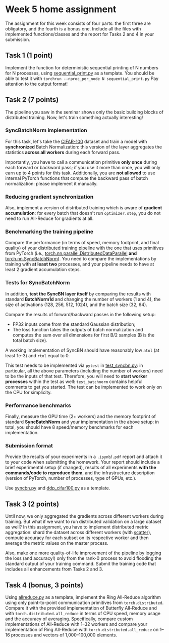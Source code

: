 # Week 5 home assignment

The assignment for this week consists of four parts: the first three are obligatory, and the fourth is a bonus one.
Include all the files with implemented functions/classes and the report for Tasks 2 and 4 in your submission.

## Task 1 (1 point)

Implement the function for deterministic sequential printing of N numbers for N processes,
using [sequential_print.py](./sequential_print.py) as a template. 
You should be able to test it with `torchrun --nproc_per_node N sequential_print.py`
Pay attention to the output format!

## Task 2 (7 points)

The pipeline you saw in the seminar shows only the basic building blocks of distributed training. Now, let's train
something actually interesting!

### SyncBatchNorm implementation
For this task, let's take the [CIFAR-100](https://pytorch.org/vision/0.8/datasets.html#torchvision.datasets.CIFAR100)
dataset and train a model with **synchronized** Batch Normalization: this version of the layer aggregates 
the statistics **across all workers** during each forward pass.

Importantly, you have to call a communication primitive **only once** during each forward or backward pass; 
if you use it more than once, you will only earn up to 4 points for this task.
Additionally, you are **not allowed** to use internal PyTorch functions that compute the backward pass
of batch normalization: please implement it manually.

### Reducing gradient synchronization
Also, implement a version of distributed training which is aware of **gradient accumulation**:
for every batch that doesn't run `optimizer.step`, you do not need to run All-Reduce for gradients at all.

### Benchmarking the training pipeline
Compare the performance (in terms of speed, memory footprint, and final quality) of your distributed training 
pipeline with the one that uses primitives from PyTorch (i.e., [torch.nn.parallel.DistributedDataParallel](https://pytorch.org/docs/stable/nn.html#torch.nn.parallel.DistributedDataParallel) **and** [torch.nn.SyncBatchNorm](https://pytorch.org/docs/stable/generated/torch.nn.SyncBatchNorm.html)). 
You need to compare the implementations by training with **at least two** processes, and your pipeline needs to have 
at least 2 gradient accumulation steps.

### Tests for SyncBatchNorm
In addition, **test the SyncBN layer itself** by comparing the results with standard **BatchNorm1d** and changing 
the number of workers (1 and 4), the size of activations (128, 256, 512, 1024), and the batch size (32, 64). 

Compare the results of forward/backward passes in the following setup: 
* FP32 inputs come from the standard Gaussian distribution;
* The loss function takes the outputs of batch normalization and computes the sum over all dimensions 
for first B/2 samples (B is the total batch size).

A working implementation of SyncBN should have reasonably low `atol` (at least 1e-3) and `rtol` equal to 0.

This test needs to be implemented via `pytest` in [test_syncbn.py](./test_syncbn.py): in particular, all the above 
parameters (including the number of workers) need to be the inputs of that test.
Therefore, you will need to **start worker processes** within the test as well: `test_batchnorm` contains helpful 
comments to get you started.
The test can be implemented to work only on the CPU for simplicity.

### Performance benchmarks
Finally, measure the GPU time (2+ workers) and the memory footprint of standard **SyncBatchNorm** 
and your implementation in the above setup: in total, you should have 8 speed/memory benchmarks for each implementation.

### Submission format
Provide the results of your experiments in a `.ipynb`/`.pdf` report and attach it to your code 
when submitting the homework.
Your report should include a brief experimental setup (if changed), results of all experiments **with the commands/code 
to reproduce them**, and the infrastructure description (version of PyTorch, number of processes, type of GPUs, etc.).

Use [syncbn.py](./syncbn.py) and [ddp_cifar100.py](./ddp_cifar100.py) as a template. 

## Task 3 (2 points)

Until now, we only aggregated the gradients across different workers during training. But what if we want to run
distributed validation on a large dataset as well? In this assignment, you have to implement distributed metric
aggregation: shard the dataset across different workers (with [scatter](https://pytorch.org/docs/stable/distributed.html#torch.distributed.scatter)), compute accuracy for each subset on 
its respective worker and then average the metric values on the master process.

Also, make one more quality-of-life improvement of the pipeline by logging the loss (and accuracy!) 
only from the rank-0 process to avoid flooding the standard output of your training command. 
Submit the training code that includes all enhancements from Tasks 2 and 3.

## Task 4 (bonus, 3 points)

Using [allreduce.py](./allreduce.py) as a template, implement the Ring All-Reduce algorithm
using only point-to-point communication primitives from `torch.distributed`. 
Compare it with the provided implementation of Butterfly All-Reduce
and with `torch.distributed.all_reduce` in terms of CPU speed, memory usage and the accuracy of averaging. 
Specifically, compare custom implementations of All-Reduce with 1–32 workers and compare your implementation of 
Ring All-Reduce with `torch.distributed.all_reduce` on 1–16 processes and vectors of 1,000–100,000 elements.
